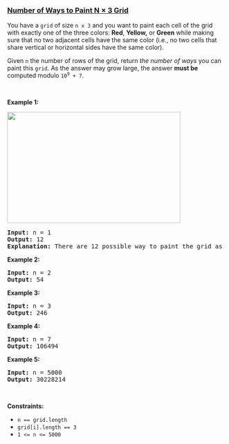 ### [Number of Ways to Paint N × 3 Grid](https://leetcode.com/problems/number-of-ways-to-paint-n-3-grid)

<p>You have a <code>grid</code> of size <code>n x 3</code> and you want to paint each cell of the grid with exactly one of the three colors: <strong>Red</strong>, <strong>Yellow,</strong> or <strong>Green</strong> while making sure that no two adjacent cells have the same color (i.e., no two cells that share vertical or horizontal sides have the same color).</p>

<p>Given <code>n</code> the number of rows of the grid, return <em>the number of ways</em> you can paint this <code>grid</code>. As the answer may grow large, the answer <strong>must be</strong> computed modulo <code>10<sup>9</sup> + 7</code>.</p>

<p>&nbsp;</p>
<p><strong>Example 1:</strong></p>
<img alt="" src="https://assets.leetcode.com/uploads/2020/03/26/e1.png" style="width: 400px; height: 257px;" />
<pre>
<strong>Input:</strong> n = 1
<strong>Output:</strong> 12
<strong>Explanation:</strong> There are 12 possible way to paint the grid as shown.
</pre>

<p><strong>Example 2:</strong></p>

<pre>
<strong>Input:</strong> n = 2
<strong>Output:</strong> 54
</pre>

<p><strong>Example 3:</strong></p>

<pre>
<strong>Input:</strong> n = 3
<strong>Output:</strong> 246
</pre>

<p><strong>Example 4:</strong></p>

<pre>
<strong>Input:</strong> n = 7
<strong>Output:</strong> 106494
</pre>

<p><strong>Example 5:</strong></p>

<pre>
<strong>Input:</strong> n = 5000
<strong>Output:</strong> 30228214
</pre>

<p>&nbsp;</p>
<p><strong>Constraints:</strong></p>

<ul>
	<li><code>n == grid.length</code></li>
	<li><code>grid[i].length == 3</code></li>
	<li><code>1 &lt;= n &lt;= 5000</code></li>
</ul>
